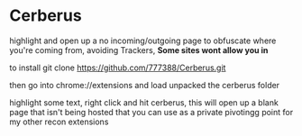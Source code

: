 # Cerberus
highlight and open up a no incoming/outgoing page to obfuscate where you're coming from, avoiding Trackers, **Some sites wont allow you in**

to install git clone https://github.com/777388/Cerberus.git

then go into chrome://extensions and load unpacked the cerberus folder

highlight some text, right click and hit cerberus, this will open up a blank page that isn't being hosted that you can use as a private pivotingg point for my other recon extensions
